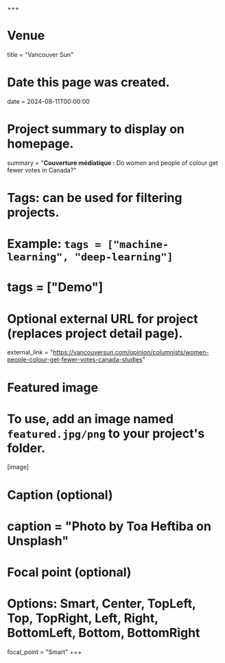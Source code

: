 +++
# Venue
title = "Vancouver Sun"

# Date this page was created.
 date = 2024-08-11T00:00:00

# Project summary to display on homepage.
summary = "__Couverture médiatique&#160;:__ Do women and people of colour get fewer votes in Canada?"

# Tags: can be used for filtering projects.
# Example: `tags = ["machine-learning", "deep-learning"]`
# tags = ["Demo"]

# Optional external URL for project (replaces project detail page).
external_link = "https://vancouversun.com/opinion/columnists/women-people-colour-get-fewer-votes-canada-studies"

# Featured image
# To use, add an image named `featured.jpg/png` to your project's folder. 
[image]
  # Caption (optional)
  # caption = "Photo by Toa Heftiba on Unsplash"

  # Focal point (optional)
  # Options: Smart, Center, TopLeft, Top, TopRight, Left, Right, BottomLeft, Bottom, BottomRight
  focal_point = "Smart"
+++
